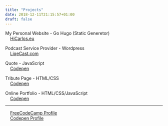 ```yaml
---
title: "Projects"
date: 2018-12-11T21:15:57+01:00
draft: false
---
```

My Personal Website - Go Hugo (Static Generetor)  
&nbsp;&nbsp;&nbsp;&nbsp;[HiCarlos.eu](https://hicarlos.eu) 

Podcast Service Provider - Wordpress  
&nbsp;&nbsp;&nbsp;&nbsp;[LiqeCast.com](https://liqecast.com)   

Quote - JavaScript  
&nbsp;&nbsp;&nbsp;&nbsp;[Codepen](https://codepen.io/carlosmcoelho/full/VjvJQo)

Tribute Page - HTML/CSS  
&nbsp;&nbsp;&nbsp;&nbsp;[Codepen](https://codepen.io/carlosmcoelho/full/pyYgZX)

Online Portfolio - HTML/CSS/JavaScript  
&nbsp;&nbsp;&nbsp;&nbsp;[Codepen](https://codepen.io/carlosmcoelho/full/NNJNKV)

---
&nbsp;&nbsp;&nbsp;&nbsp;[FreeCodeCamp Profile](https://www.freecodecamp.org/carlosmcoelho)  
&nbsp;&nbsp;&nbsp;&nbsp;[Codepen Profile](https://codepen.io/carlosmcoelho/)  